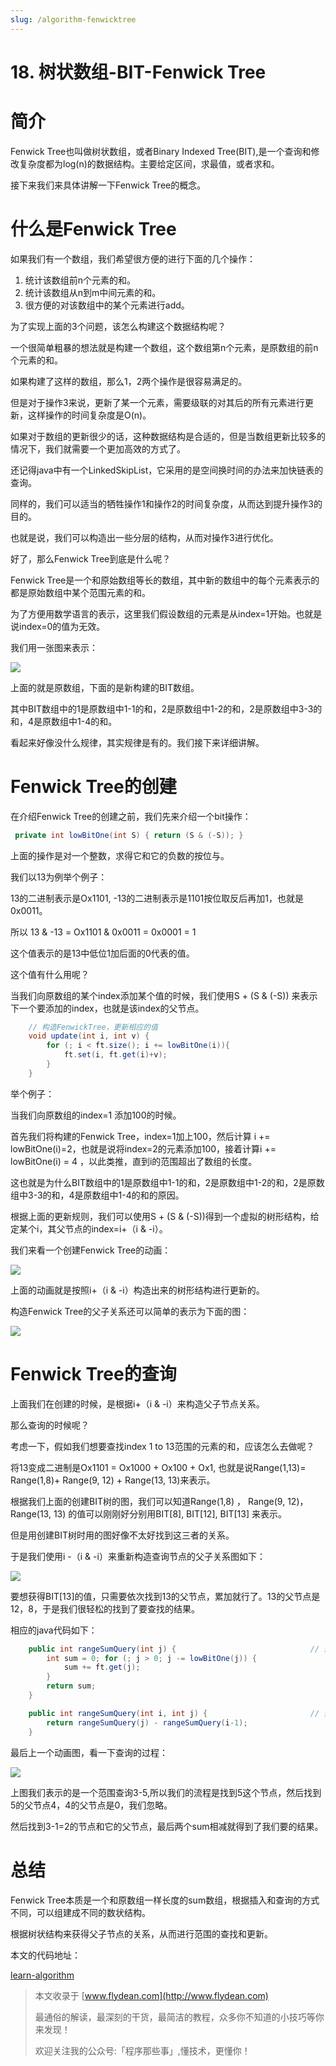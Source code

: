 ```yaml
---
slug: /algorithm-fenwicktree
---
```


# 18. 树状数组-BIT-Fenwick Tree

# 简介

Fenwick Tree也叫做树状数组，或者Binary Indexed Tree(BIT),是一个查询和修改复杂度都为log(n)的数据结构。主要给定区间，求最值，或者求和。

接下来我们来具体讲解一下Fenwick Tree的概念。

# 什么是Fenwick Tree

如果我们有一个数组，我们希望很方便的进行下面的几个操作：

1. 统计该数组前n个元素的和。
2. 统计该数组从n到m中间元素的和。
3. 很方便的对该数组中的某个元素进行add。

为了实现上面的3个问题，该怎么构建这个数据结构呢？

一个很简单粗暴的想法就是构建一个数组，这个数组第n个元素，是原数组的前n个元素的和。

如果构建了这样的数组，那么1，2两个操作是很容易满足的。

但是对于操作3来说，更新了某一个元素，需要级联的对其后的所有元素进行更新，这样操作的时间复杂度是O(n)。

如果对于数组的更新很少的话，这种数据结构是合适的，但是当数组更新比较多的情况下，我们就需要一个更加高效的方式了。

还记得java中有一个LinkedSkipList，它采用的是空间换时间的办法来加快链表的查询。

同样的，我们可以适当的牺牲操作1和操作2的时间复杂度，从而达到提升操作3的目的。

也就是说，我们可以构造出一些分层的结构，从而对操作3进行优化。

好了，那么Fenwick Tree到底是什么呢？

Fenwick Tree是一个和原始数组等长的数组，其中新的数组中的每个元素表示的都是原始数组中某个范围元素的和。

为了方便用数学语言的表示，这里我们假设数组的元素是从index=1开始。也就是说index=0的值为无效。

我们用一张图来表示：

![](https://img-blog.csdnimg.cn/20200822224544262.png?x-oss-process=image/watermark,type_ZmFuZ3poZW5naGVpdGk,shadow_0,text_aHR0cDovL3d3dy5mbHlkZWFuLmNvbQ==,size_25,color_8F8F8F,t_70)

上面的就是原数组，下面的是新构建的BIT数组。

其中BIT数组中的1是原数组中1-1的和，2是原数组中1-2的和，2是原数组中3-3的和，4是原数组中1-4的和。

看起来好像没什么规律，其实规律是有的。我们接下来详细讲解。

# Fenwick Tree的创建

在介绍Fenwick Tree的创建之前，我们先来介绍一个bit操作：

~~~java
 private int lowBitOne(int S) { return (S & (-S)); }
~~~

上面的操作是对一个整数，求得它和它的负数的按位与。

我们以13为例举个例子：

13的二进制表示是Ox1101, -13的二进制表示是1101按位取反后再加1，也就是0x0011。

所以 13 & -13 = Ox1101 & 0x0011 = 0x0001 = 1

这个值表示的是13中低位1加后面的0代表的值。

这个值有什么用呢？

当我们向原数组的某个index添加某个值的时候，我们使用S + (S & (-S)) 来表示下一个要添加的index，也就是该index的父节点。

~~~java
    // 构造FenwickTree，更新相应的值
    void update(int i, int v) {
        for (; i < ft.size(); i += lowBitOne(i)){
            ft.set(i, ft.get(i)+v);
        }
    }
~~~

举个例子：

当我们向原数组的index=1 添加100的时候。

首先我们将构建的Fenwick Tree，index=1加上100，然后计算 i += lowBitOne(i)=2，也就是说将index=2的元素添加100，接着计算i += lowBitOne(i) = 4 ，以此类推，直到i的范围超出了数组的长度。

这也就是为什么BIT数组中的1是原数组中1-1的和，2是原数组中1-2的和，2是原数组中3-3的和，4是原数组中1-4的和的原因。

根据上面的更新规则，我们可以使用S + (S & (-S))得到一个虚拟的树形结构，给定某个i，其父节点的index=i+（i & -i）。

我们来看一个创建Fenwick Tree的动画：

![](https://img-blog.csdnimg.cn/20200822235024957.gif)

上面的动画就是按照i+（i & -i）构造出来的树形结构进行更新的。

构造Fenwick Tree的父子关系还可以简单的表示为下面的图：

![](https://img-blog.csdnimg.cn/20200823001241833.png?x-oss-process=image/watermark,type_ZmFuZ3poZW5naGVpdGk,shadow_0,text_aHR0cDovL3d3dy5mbHlkZWFuLmNvbQ==,size_25,color_8F8F8F,t_70)

# Fenwick Tree的查询

上面我们在创建的时候，是根据i+（i & -i）来构造父子节点关系。

那么查询的时候呢？

考虑一下，假如我们想要查找index 1 to 13范围的元素的和，应该怎么去做呢？

将13变成二进制是Ox1101 = Ox1000 + Ox100 + Ox1, 也就是说Range(1,13)= Range(1,8)+ Range(9, 12) + Range(13, 13)来表示。

根据我们上面的创建BIT树的图，我们可以知道Range(1,8) ， Range(9, 12)， Range(13, 13) 的值可以刚刚好分别用BIT[8], BIT[12], BIT[13] 来表示。

但是用创建BIT树时用的图好像不太好找到这三者的关系。

于是我们使用i -（i & -i）来重新构造查询节点的父子关系图如下：

![](https://img-blog.csdnimg.cn/20200823082034514.png?x-oss-process=image/watermark,type_ZmFuZ3poZW5naGVpdGk,shadow_0,text_aHR0cDovL3d3dy5mbHlkZWFuLmNvbQ==,size_25,color_8F8F8F,t_70)

要想获得BIT[13]的值，只需要依次找到13的父节点，累加就行了。13的父节点是12，8，于是我们很轻松的找到了要查找的结果。

相应的java代码如下：

~~~java
    public int rangeSumQuery(int j) {                              // 范围查询 1 - j
        int sum = 0; for (; j > 0; j -= lowBitOne(j)) {
            sum += ft.get(j);
        }
        return sum;
    }

    public int rangeSumQuery(int i, int j) {                       // 范围查询 i - j
        return rangeSumQuery(j) - rangeSumQuery(i-1);
    }
~~~

最后上一个动画图，看一下查询的过程：

![](https://img-blog.csdnimg.cn/20200823090904938.gif)

上图我们表示的是一个范围查询3-5,所以我们的流程是找到5这个节点，然后找到5的父节点4，4的父节点是0，我们忽略。

然后找到3-1=2的节点和它的父节点，最后两个sum相减就得到了我们要的结果。

# 总结

Fenwick Tree本质是一个和原数组一样长度的sum数组，根据插入和查询的方式不同，可以组建成不同的数状结构。

根据树状结构来获得父子节点的关系，从而进行范围的查找和更新。

本文的代码地址：

[learn-algorithm](https://github.com/ddean2009/learn-algorithm/tree/master/tree)

> 本文收录于 [www.flydean.com](http://www.flydean.com)
>
> 最通俗的解读，最深刻的干货，最简洁的教程，众多你不知道的小技巧等你来发现！
> 
> 欢迎关注我的公众号:「程序那些事」,懂技术，更懂你！























